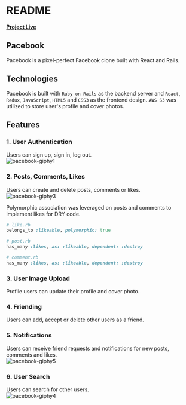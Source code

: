 # README
[**Project Live**](https://pacebook-app.herokuapp.com/#/)

## Pacebook
Pacebook is a pixel-perfect Facebook clone built with React and Rails.

## Technologies
Pacebook is built with `Ruby on Rails` as the backend server and `React`, `Redux`, `JavaScript`, `HTML5` and `CSS3` as the frontend design. `AWS S3` was utilized to store user's profile and cover photos.

## Features
### 1. User Authentication
Users can sign up, sign in, log out.<br>
![pacebook-giphy1](https://user-images.githubusercontent.com/57915629/84531925-572e5880-acb3-11ea-8748-ce9d047c381a.gif)

### 2. Posts, Comments, Likes
Users can create and delete posts, comments or likes.<br>
![pacebook-giphy3](https://user-images.githubusercontent.com/57915629/84533292-d4f36380-acb5-11ea-8ca7-7d76c56f5b27.gif)

Polymorphic association was leveraged on posts and comments to implement likes for DRY code.
```ruby
# like.rb
belongs_to :likeable, polymorphic: true

# post.rb
has_many :likes, as: :likeable, dependent: :destroy

# comment.rb
has_many :likes, as: :likeable, dependent: :destroy
```

### 3. User Image Upload
Profile users can update their profile and cover photo.

### 4. Friending
Users can add, accept or delete other users as a friend.

### 5. Notifications
Users can receive friend requests and notifications for new posts, comments and likes.<br>
![pacebook-giphy5](https://user-images.githubusercontent.com/57915629/84535470-df176100-acb9-11ea-8839-70752624602b.gif)

### 6. User Search
Users can search for other users.<br>
![pacebook-giphy4](https://user-images.githubusercontent.com/57915629/84534786-90b59280-acb8-11ea-9de2-2acaf019c469.gif)

